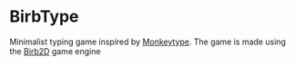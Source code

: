 # BirbType
Minimalist typing game inspired by [Monkeytype](https://monkeytype.com/). The game is made using the [Birb2D](https://github.com/Toasterbirb/Birb2D) game engine

